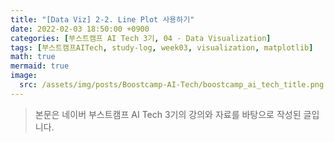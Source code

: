 ```yaml
---
title: "[Data Viz] 2-2. Line Plot 사용하기"
date: 2022-02-03 18:50:00 +0900
categories: [부스트캠프 AI Tech 3기, 04 - Data Visualization]
tags: [부스트캠프AITech, study-log, week03, visualization, matplotlib]     # TAG names should always be lowercase
math: true
mermaid: true
image: 
  src: /assets/img/posts/Boostcamp-AI-Tech/boostcamp_ai_tech_title.png
---
```

> 본문은 네이버 부스트캠프 AI Tech 3기의 강의와 자료를 바탕으로 작성된 글입니다.

<br>

